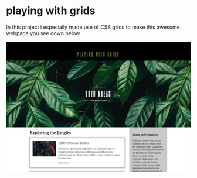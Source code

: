 # playing with grids

In this project i especially made use of CSS grids to make this awesome webpage you see down below.

![Grids](./Screenshot-1.JPG)